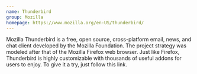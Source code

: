 ```yaml
---
name: Thunderbird
group: Mozilla
homepage: https://www.mozilla.org/en-US/thunderbird/
---
```


Mozilla Thunderbird is a free, open source, cross-platform email, news, and chat
client developed by the Mozilla Foundation. The project strategy was modeled
after that of the Mozilla Firefox web browser. Just like Firefox, Thunderbird is
highly customizable with thousands of useful addons for users to enjoy. To give
it a try, just follow this link.
